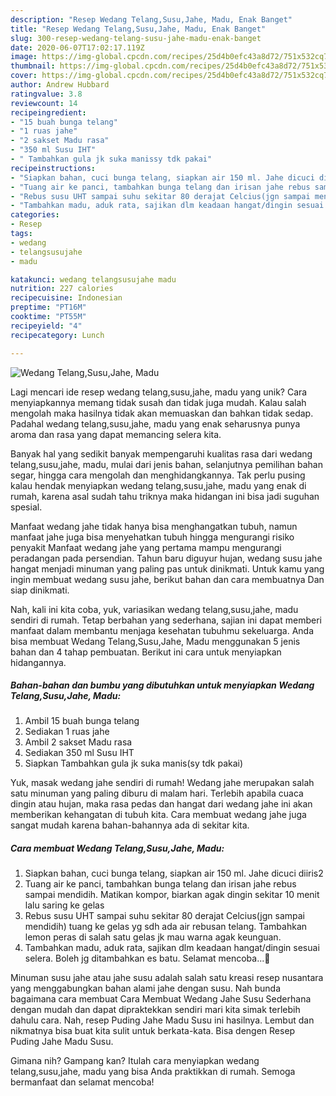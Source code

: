 ```yaml
---
description: "Resep Wedang Telang,Susu,Jahe, Madu, Enak Banget"
title: "Resep Wedang Telang,Susu,Jahe, Madu, Enak Banget"
slug: 300-resep-wedang-telang-susu-jahe-madu-enak-banget
date: 2020-06-07T17:02:17.119Z
image: https://img-global.cpcdn.com/recipes/25d4b0efc43a8d72/751x532cq70/wedang-telangsusujahe-madu-foto-resep-utama.jpg
thumbnail: https://img-global.cpcdn.com/recipes/25d4b0efc43a8d72/751x532cq70/wedang-telangsusujahe-madu-foto-resep-utama.jpg
cover: https://img-global.cpcdn.com/recipes/25d4b0efc43a8d72/751x532cq70/wedang-telangsusujahe-madu-foto-resep-utama.jpg
author: Andrew Hubbard
ratingvalue: 3.8
reviewcount: 14
recipeingredient:
- "15 buah bunga telang"
- "1 ruas jahe"
- "2 sakset Madu rasa"
- "350 ml Susu IHT"
- " Tambahkan gula jk suka manissy tdk pakai"
recipeinstructions:
- "Siapkan bahan, cuci bunga telang, siapkan air 150 ml. Jahe dicuci diiris2"
- "Tuang air ke panci, tambahkan bunga telang dan irisan jahe rebus sampai mendidih. Matikan kompor, biarkan agak dingin sekitar 10 menit lalu saring ke gelas"
- "Rebus susu UHT sampai suhu sekitar 80 derajat Celcius(jgn sampai mendidih) tuang ke gelas yg sdh ada air rebusan telang. Tambahkan lemon peras di salah satu gelas jk mau warna agak keunguan."
- "Tambahkan madu, aduk rata, sajikan dlm keadaan hangat/dingin sesuai selera. Boleh jg ditambahkan es batu. Selamat mencoba...🙏"
categories:
- Resep
tags:
- wedang
- telangsusujahe
- madu

katakunci: wedang telangsusujahe madu 
nutrition: 227 calories
recipecuisine: Indonesian
preptime: "PT16M"
cooktime: "PT55M"
recipeyield: "4"
recipecategory: Lunch

---
```



![Wedang Telang,Susu,Jahe, Madu](https://img-global.cpcdn.com/recipes/25d4b0efc43a8d72/751x532cq70/wedang-telangsusujahe-madu-foto-resep-utama.jpg)

Lagi mencari ide resep wedang telang,susu,jahe, madu yang unik? Cara menyiapkannya memang tidak susah dan tidak juga mudah. Kalau salah mengolah maka hasilnya tidak akan memuaskan dan bahkan tidak sedap. Padahal wedang telang,susu,jahe, madu yang enak seharusnya punya aroma dan rasa yang dapat memancing selera kita.

Banyak hal yang sedikit banyak mempengaruhi kualitas rasa dari wedang telang,susu,jahe, madu, mulai dari jenis bahan, selanjutnya pemilihan bahan segar, hingga cara mengolah dan menghidangkannya. Tak perlu pusing kalau hendak menyiapkan wedang telang,susu,jahe, madu yang enak di rumah, karena asal sudah tahu triknya maka hidangan ini bisa jadi suguhan spesial.

Manfaat wedang jahe tidak hanya bisa menghangatkan tubuh, namun manfaat jahe juga bisa menyehatkan tubuh hingga mengurangi risiko penyakit Manfaat wedang jahe yang pertama mampu mengurangi peradangan pada persendian. Tahun baru diguyur hujan, wedang susu jahe hangat menjadi minuman yang paling pas untuk dinikmati. Untuk kamu yang ingin membuat wedang susu jahe, berikut bahan dan cara membuatnya Dan siap dinikmati.


Nah, kali ini kita coba, yuk, variasikan wedang telang,susu,jahe, madu sendiri di rumah. Tetap berbahan yang sederhana, sajian ini dapat memberi manfaat dalam membantu menjaga kesehatan tubuhmu sekeluarga. Anda bisa membuat Wedang Telang,Susu,Jahe, Madu menggunakan 5 jenis bahan dan 4 tahap pembuatan. Berikut ini cara untuk menyiapkan hidangannya.

<!--inarticleads1-->

##### Bahan-bahan dan bumbu yang dibutuhkan untuk menyiapkan Wedang Telang,Susu,Jahe, Madu:

1. Ambil 15 buah bunga telang
1. Sediakan 1 ruas jahe
1. Ambil 2 sakset Madu rasa
1. Sediakan 350 ml Susu IHT
1. Siapkan  Tambahkan gula jk suka manis(sy tdk pakai)


Yuk, masak wedang jahe sendiri di rumah! Wedang jahe merupakan salah satu minuman yang paling diburu di malam hari. Terlebih apabila cuaca dingin atau hujan, maka rasa pedas dan hangat dari wedang jahe ini akan memberikan kehangatan di tubuh kita. Cara membuat wedang jahe juga sangat mudah karena bahan-bahannya ada di sekitar kita. 

<!--inarticleads2-->

##### Cara membuat Wedang Telang,Susu,Jahe, Madu:

1. Siapkan bahan, cuci bunga telang, siapkan air 150 ml. Jahe dicuci diiris2
1. Tuang air ke panci, tambahkan bunga telang dan irisan jahe rebus sampai mendidih. Matikan kompor, biarkan agak dingin sekitar 10 menit lalu saring ke gelas
1. Rebus susu UHT sampai suhu sekitar 80 derajat Celcius(jgn sampai mendidih) tuang ke gelas yg sdh ada air rebusan telang. Tambahkan lemon peras di salah satu gelas jk mau warna agak keunguan.
1. Tambahkan madu, aduk rata, sajikan dlm keadaan hangat/dingin sesuai selera. Boleh jg ditambahkan es batu. Selamat mencoba...🙏


Minuman susu jahe atau jahe susu adalah salah satu kreasi resep nusantara yang menggabungkan bahan alami jahe dengan susu. Nah bunda bagaimana cara membuat Cara Membuat Wedang Jahe Susu Sederhana dengan mudah dan dapat dipraktekkan sendiri mari kita simak terlebih dahulu cara. Nah, resep Puding Jahe Madu Susu ini hasilnya. Lembut dan nikmatnya bisa buat kita sulit untuk berkata-kata. Bisa dengen Resep Puding Jahe Madu Susu. 

Gimana nih? Gampang kan? Itulah cara menyiapkan wedang telang,susu,jahe, madu yang bisa Anda praktikkan di rumah. Semoga bermanfaat dan selamat mencoba!
